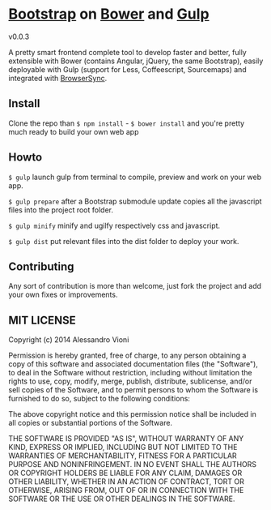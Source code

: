 [Bootstrap](http://getbootstrap.com/) on [Bower](http://bower.io/) and [Gulp](http://gulpjs.com/)
===========================================================================================================================
v0.0.3

A pretty smart frontend complete tool to develop faster and better, fully extensible with Bower (contains Angular, jQuery, the same Bootstrap), easily deployable with Gulp (support for Less, Coffeescript, Sourcemaps) and integrated with [BrowserSync](http://www.browsersync.io/).

## Install

Clone the repo than `$ npm install` - `$ bower install` and you're pretty much ready to build your own web app

## Howto

`$ gulp` launch gulp from terminal to compile, preview and work on your web app.

`$ gulp prepare` after a Bootstrap submodule update copies all the javascript files into the project root folder.

`$ gulp minify` minify and ugilfy respectively css and javascript.

`$ gulp dist` put relevant files into the dist folder to deploy your work.

## Contributing

Any sort of contribution is more than welcome, just fork the project and add your own fixes or improvements.

## MIT LICENSE
Copyright (c) 2014 Alessandro Vioni

Permission is hereby granted, free of charge, to any person obtaining a copy
of this software and associated documentation files (the "Software"), to deal
in the Software without restriction, including without limitation the rights
to use, copy, modify, merge, publish, distribute, sublicense, and/or sell
copies of the Software, and to permit persons to whom the Software is
furnished to do so, subject to the following conditions:

The above copyright notice and this permission notice shall be included in all
copies or substantial portions of the Software.

THE SOFTWARE IS PROVIDED "AS IS", WITHOUT WARRANTY OF ANY KIND, EXPRESS OR
IMPLIED, INCLUDING BUT NOT LIMITED TO THE WARRANTIES OF MERCHANTABILITY,
FITNESS FOR A PARTICULAR PURPOSE AND NONINFRINGEMENT. IN NO EVENT SHALL THE
AUTHORS OR COPYRIGHT HOLDERS BE LIABLE FOR ANY CLAIM, DAMAGES OR OTHER
LIABILITY, WHETHER IN AN ACTION OF CONTRACT, TORT OR OTHERWISE, ARISING FROM,
OUT OF OR IN CONNECTION WITH THE SOFTWARE OR THE USE OR OTHER DEALINGS IN THE
SOFTWARE.
